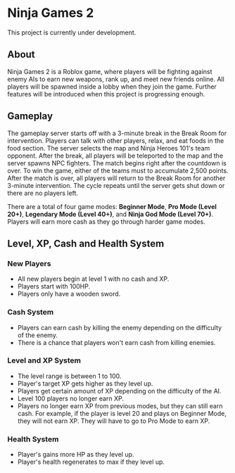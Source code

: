 # Ninja Games 2

This project is currently under development.

## About

Ninja Games 2 is a Roblox game, where players will be fighting against enemy AIs to earn new weapons, rank up, and meet new friends online. All players will be spawned inside a lobby when they join the game. Further features will be introduced when this project is progressing enough.

## Gameplay
The gameplay server starts off with a 3-minute break in the Break Room for intervention. Players can talk with other players, relax, and eat foods in the food section. The server selects the map and Ninja Heroes 101's team opponent. After the break, all players will be teleported to the map and the server spawns NPC fighters. The match begins right after the countdown is over. To win the game, either of the teams must to accumulate 2,500 points. After the match is over, all players will return to the Break Room for another 3-minute intervention. The cycle repeats until the server gets shut down or there are no players left.

There are a total of four game modes: **Beginner Mode**, **Pro Mode (Level 20+)**, **Legendary Mode (Level 40+)**, and **Ninja God Mode (Level 70+)**. Players will earn more cash as they go through harder game modes. 

## Level, XP, Cash and Health System

### New Players
- All new players begin at level 1 with no cash and XP.
- Players start with 100HP.
- Players only have a wooden sword.

### Cash System
- Players can earn cash by killing the enemy depending on the difficulty of the enemy.
- There is a chance that players won't earn cash from killing enemies.

### Level and XP System
- The level range is between 1 to 100.
- Player's target XP gets higher as they level up.
- Players get certain amount of XP depending on the difficulty of the AI.
- Level 100 players no longer earn XP.
- Players no longer earn XP from previous modes, but they can still earn cash. For example, if the player is level 20 and plays on Beginner Mode, they will not earn XP. They will have to go to Pro Mode to earn XP.

### Health System
- Player's gains more HP as they level up.
- Player's health regenerates to max if they level up.
